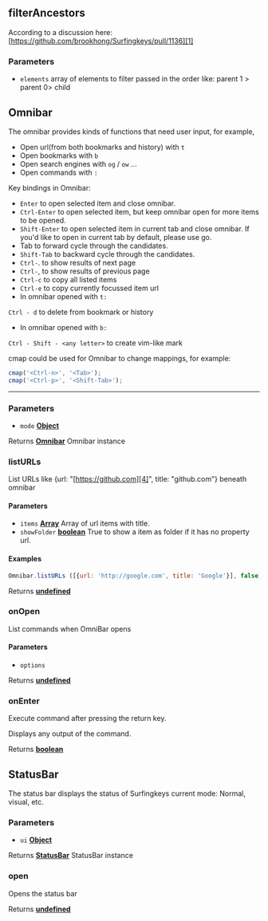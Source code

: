 <!-- Generated by documentation.js. Update this documentation by updating the source code. -->

## filterAncestors

According to a discussion here: [https://github.com/brookhong/Surfingkeys/pull/1136][1]

### Parameters

*   `elements`  array of elements to filter passed in the order like:
    parent 1 > parent 0> child

## Omnibar

The omnibar provides kinds of functions that need user input, for example,

*   Open url(from both bookmarks and history) with `t`
*   Open bookmarks with `b`
*   Open search engines with `og` / `ow` ...
*   Open commands with `:`

Key bindings in Omnibar:

*   `Enter` to open selected item and close omnibar.
*   `Ctrl-Enter` to open selected item, but keep omnibar open for more items to be opened.
*   `Shift-Enter` to open selected item in current tab and close omnibar.
    If you'd like to open in current tab by default, please use go.
*   Tab to forward cycle through the candidates.
*   `Shift-Tab` to backward cycle through the candidates.
*   `Ctrl-`. to show results of next page
*   `Ctrl-`, to show results of previous page
*   `Ctrl-c` to copy all listed items
*   `Ctrl-e` to copy currently focussed item url
*   In omnibar opened with `t:`

`Ctrl - d` to delete from bookmark or history

*   In omnibar opened with `b:`

`Ctrl - Shift - <any letter>` to create vim-like mark

cmap could be used for Omnibar to change mappings, for example:

```js
cmap('<Ctrl-n>', '<Tab>');
cmap('<Ctrl-p>', '<Shift-Tab>');
```

***

### Parameters

*   `mode` **[Object][2]** 

Returns **[Omnibar][3]** Omnibar instance

### listURLs

List URLs like {url: "[https://github.com][4]", title: "github.com"} beneath omnibar

#### Parameters

*   `items` **[Array][5]** Array of url items with title.
*   `showFolder` **[boolean][6]** True to show a item as folder if it has no property url.

#### Examples

```javascript
Omnibar.listURLs ([{url: 'http://google.com', title: 'Google'}], false)
```

Returns **[undefined][7]** 

### onOpen

List commands when OmniBar opens

#### Parameters

*   `options`  

Returns **[undefined][7]** 

### onEnter

Execute command after pressing the return key.

Displays any output of the command.

Returns **[boolean][6]** 

## StatusBar

The status bar displays the status of Surfingkeys current mode: Normal, visual, etc.

### Parameters

*   `ui` **[Object][2]** 

Returns **[StatusBar][8]** StatusBar instance

### open

Opens the status bar

Returns **[undefined][7]** 

[1]: https://github.com/brookhong/Surfingkeys/pull/1136

[2]: https://developer.mozilla.org/docs/Web/JavaScript/Reference/Global_Objects/Object

[3]: #omnibar

[4]: https://github.com

[5]: https://developer.mozilla.org/docs/Web/JavaScript/Reference/Global_Objects/Array

[6]: https://developer.mozilla.org/docs/Web/JavaScript/Reference/Global_Objects/Boolean

[7]: https://developer.mozilla.org/docs/Web/JavaScript/Reference/Global_Objects/undefined

[8]: #statusbar

